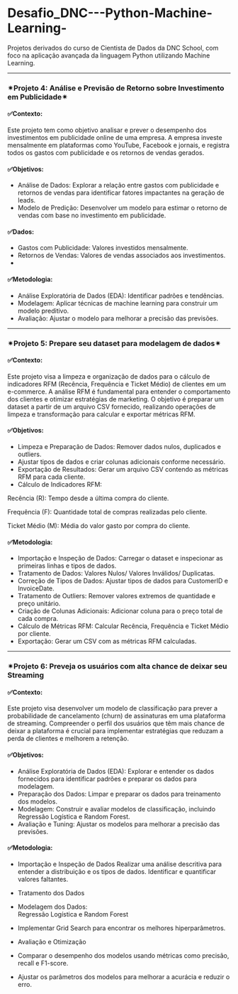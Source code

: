 # Desafio_DNC---Python-Machine-Learning-
Projetos derivados do curso de Cientista de Dados da DNC School, com foco na aplicação avançada da linguagem Python utilizando Machine Learning.

____________________________________________________________________________________________________________

### ✴Projeto 4: Análise e Previsão de Retorno sobre Investimento em Publicidade✴

#### ✅Contexto:

Este projeto tem como objetivo analisar e prever o desempenho dos investimentos em publicidade online de uma empresa. A empresa investe mensalmente em plataformas como YouTube, Facebook e jornais, e registra todos os gastos com publicidade e os retornos de vendas gerados.

#### ✅Objetivos:

- Análise de Dados: Explorar a relação entre gastos com publicidade e retornos de vendas para identificar fatores impactantes na geração de leads.
- Modelo de Predição: Desenvolver um modelo para estimar o retorno de vendas com base no investimento em publicidade.

#### ✅Dados:
- Gastos com Publicidade: Valores investidos mensalmente.
- Retornos de Vendas: Valores de vendas associados aos investimentos.
- 
#### ✅Metodologia:
- Análise Exploratória de Dados (EDA): Identificar padrões e tendências.
- Modelagem: Aplicar técnicas de machine learning para construir um modelo preditivo.
- Avaliação: Ajustar o modelo para melhorar a precisão das previsões.

_______________________________________________________________________________________________________________

### ✴Projeto 5: Prepare seu dataset para modelagem de dados✴

#### ✅Contexto:

Este projeto visa a limpeza e organização de dados para o cálculo de indicadores RFM (Recência, Frequência e Ticket Médio) de clientes em um e-commerce. A análise RFM é fundamental para entender o comportamento dos clientes e otimizar estratégias de marketing. O objetivo é preparar um dataset a partir de um arquivo CSV fornecido, realizando operações de limpeza e transformação para calcular e exportar métricas RFM.

#### ✅Objetivos:

- Limpeza e Preparação de Dados: Remover dados nulos, duplicados e outliers.
- Ajustar tipos de dados e criar colunas adicionais conforme necessário.
- Exportação de Resultados: Gerar um arquivo CSV contendo as métricas RFM para cada cliente.
- Cálculo de Indicadores RFM:

Recência (R): Tempo desde a última compra do cliente.

Frequência (F): Quantidade total de compras realizadas pelo cliente.

Ticket Médio (M): Média do valor gasto por compra do cliente.

#### ✅Metodologia:

- Importação e Inspeção de Dados: Carregar o dataset e inspecionar as primeiras linhas e tipos de dados.
- Tratamento de Dados: Valores Nulos/ Valores Inválidos/ Duplicatas.
- Correção de Tipos de Dados: Ajustar tipos de dados para CustomerID e InvoiceDate.
- Tratamento de Outliers: Remover valores extremos de quantidade e preço unitário.
- Criação de Colunas Adicionais: Adicionar coluna para o preço total de cada compra.
- Cálculo de Métricas RFM: Calcular Recência, Frequência e Ticket Médio por cliente.
- Exportação: Gerar um CSV com as métricas RFM calculadas.

__________________________________________________________________________________________________


### ✴Projeto 6: Preveja os usuários com alta chance de deixar seu Streaming

#### ✅Contexto:

Este projeto visa desenvolver um modelo de classificação para prever a probabilidade de cancelamento (churn) de assinaturas em uma plataforma de streaming. Compreender o perfil dos usuários que têm mais chance de deixar a plataforma é crucial para implementar estratégias que reduzam a perda de clientes e melhorem a retenção.

#### ✅Objetivos: 

- Análise Exploratória de Dados (EDA): Explorar e entender os dados fornecidos para identificar padrões e preparar os dados para modelagem.
- Preparação dos Dados: Limpar e preparar os dados para treinamento dos modelos.
- Modelagem: Construir e avaliar modelos de classificação, incluindo Regressão Logística e Random Forest.
- Avaliação e Tuning: Ajustar os modelos para melhorar a precisão das previsões.

#### ✅Metodologia:

- Importação e Inspeção de Dados
Realizar uma análise descritiva para entender a distribuição e os tipos de dados.
Identificar e quantificar valores faltantes.

- Tratamento dos Dados
- Modelagem dos Dados:    
Regressão Logística e Random Forest
- Implementar Grid Search para encontrar os melhores hiperparâmetros.
- Avaliação e Otimização
- Comparar o desempenho dos modelos usando métricas como precisão, recall e F1-score.
- Ajustar os parâmetros dos modelos para melhorar a acurácia e reduzir o erro.
